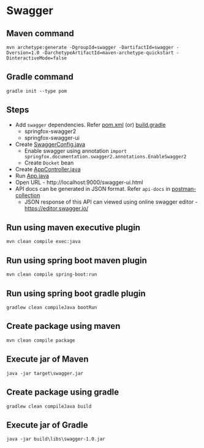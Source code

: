 # Swagger

## Maven command
```
mvn archetype:generate -DgroupId=swagger -DartifactId=swagger -Dversion=1.0 -DarchetypeArtifactId=maven-archetype-quickstart -DinteractiveMode=false
```

## Gradle command
```
gradle init --type pom
```

## Steps
* Add `swagger` dependencies. Refer [pom.xml](pom.xml) (or) [build.gradle](build.gradle)
    * springfox-swagger2
    * springfox-swagger-ui
* Create [SwaggerConfig.java](src/main/java/swagger/config/SwaggerConfig.java)
    * Enable swagger using annotation `import springfox.documentation.swagger2.annotations.EnableSwagger2`
    * Create `Docket` bean
* Create [AppController.java](src/main/java/swagger/controller/AppController.java)
* Run [App.java](src/main/java/swagger/App.java)
* Open URL - http://localhost:9000/swagger-ui.html
* API docs can be generated in JSON format. Refer `api-docs` in [postman-collection](files/swagger.postman_collection.json)
    * JSON response of this API can viewed using online swagger editor - https://editor.swagger.io/

## Run using maven executive plugin
```
mvn clean compile exec:java
```

## Run using spring boot maven plugin
```
mvn clean compile spring-boot:run
```

## Run using spring boot gradle plugin
```
gradlew clean compileJava bootRun
```

## Create package using maven
```
mvn clean compile package
```

## Execute jar of Maven
```
java -jar target\swagger.jar
```

## Create package using gradle
```
gradlew clean compileJava build
```

## Execute jar of Gradle
```
java -jar build\libs\swagger-1.0.jar
```